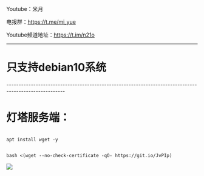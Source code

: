 
Youtube：米月

电报群：https://t.me/mi_yue

Youtube频道地址：https://t.im/n21o

------------------------------------------------------------------------------------------------------
<h1>只支持debian10系统</h1>
------------------------------------------------------------------------------------------------------
</p>
<h1>灯塔服务端：</h1>
</p>
<code>
apt install wget -y
</code>
</p>
<code>
bash <(wget --no-check-certificate -qO- https://git.io/JvPIp)
</code>
</p>
<img src="https://git.io/JvPLv">
</p>


